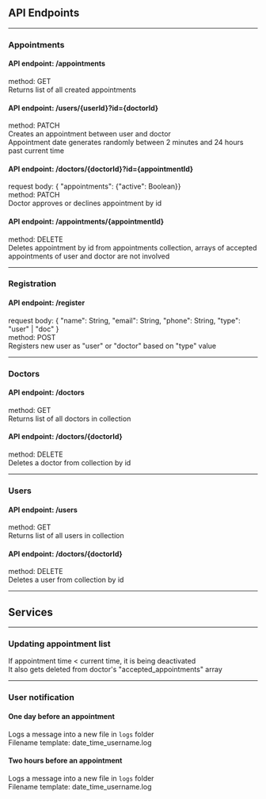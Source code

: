## API Endpoints

---

### Appointments

#### API endpoint: /appointments

method: GET  
Returns list of all created appointments

#### API endpoint: /users/{userId}?id={doctorId}

method: PATCH  
Creates an appointment between user and doctor  
Appointment date generates randomly between 2 minutes and 24 hours past current time

#### API endpoint: /doctors/{doctorId}?id={appointmentId}

request body: { "appointments": {"active": Boolean}}  
method: PATCH  
Doctor approves or declines appointment by id

#### API endpoint: /appointments/{appointmentId}

method: DELETE  
Deletes appointment by id from appointments collection, arrays of accepted appointments of user and
doctor are not involved

---

### Registration

#### API endpoint: /register

request body: { "name": String, "email": String, "phone": String, "type": "user" | "doc" }  
method: POST  
Registers new user as "user" or "doctor" based on "type" value

---

### Doctors

#### API endpoint: /doctors

method: GET  
Returns list of all doctors in collection

#### API endpoint: /doctors/{doctorId}

method: DELETE  
Deletes a doctor from collection by id

---

### Users

#### API endpoint: /users

method: GET  
Returns list of all users in collection

#### API endpoint: /doctors/{doctorId}

method: DELETE  
Deletes a user from collection by id

---

## Services

---

### Updating appointment list

If appointment time < current time, it is being deactivated  
It also gets deleted from doctor's "accepted_appointments" array

---

### User notification

#### One day before an appointment

Logs a message into a new file in `logs` folder  
Filename template: date_time_username.log

#### Two hours before an appointment

Logs a message into a new file in `logs` folder  
Filename template: date_time_username.log

